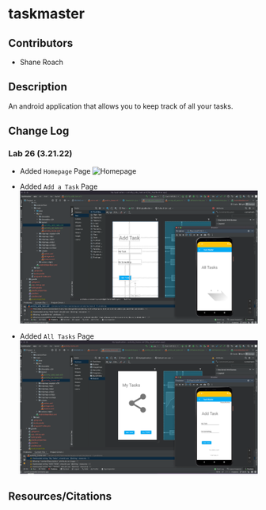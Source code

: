# taskmaster


## Contributors

- Shane Roach

## Description

An android application that allows you to keep track of all your tasks.



## Change Log



### Lab 26 (3.21.22)

- Added `Homepage` Page
![Homepage](../images/homepage_lab26.png)

- Added `Add a Task` Page
![All Tasks](/../images/allTasks_lab26.png)

- Added `All Tasks` Page
![Add Tasks](/images/addTask_lab26.png)



## Resources/Citations